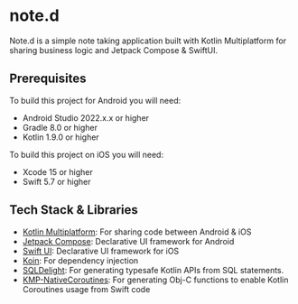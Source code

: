 # note.d
Note.d is a simple note taking application built with Kotlin Multiplatform for sharing business logic and Jetpack Compose & SwiftUI.

## Prerequisites
To build this project for Android you will need:
- Android Studio 2022.x.x or higher
- Gradle 8.0 or higher
- Kotlin 1.9.0 or higher

To build this project on iOS you will need:
- Xcode 15 or higher
- Swift 5.7 or higher

## Tech Stack & Libraries
- [Kotlin Multiplatform](https://kotlinlang.org/docs/multiplatform.html#kotlin-multiplatform-use-cases): For sharing code between Android & iOS
- [Jetpack Compose](https://developer.android.com/jetpack/compose): Declarative UI framework for Android
- [Swift UI](https://developer.apple.com/xcode/swiftui/): Declarative UI framework for iOS
- [Koin](https://insert-koin.io/): For dependency injection
- [SQLDelight](https://cashapp.github.io/sqldelight/2.0.0/multiplatform_sqlite/): For generating typesafe Kotlin APIs from SQL statements.
- [KMP-NativeCoroutines](https://github.com/rickclephas/KMP-NativeCoroutines): For generating Obj-C functions to enable Kotlin Coroutines usage from Swift code
